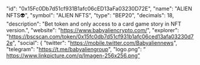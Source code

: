   "id": "0x15Fc0Db7d51cf931B1afc06cED13aFa03230D72E",
  "name": "ALIEN NFTS👽",
  "symbol": "ALIEN NFTS",
  "type": "BEP20",
  "decimals": 18,
  "description": "Bet token and only access to a card game story in NFT version.",
  "website": "https://www.babyaliencrypto.com/",
  "explorer": "https://bscscan.com/token/0x15fc0db7d51cf931b1afc06ced13afa03230d72e",
  "social": {
    "twitter": "https://mobile.twitter.com/Babyaliennews",
    "telegram": "https://t.me/babyaliengroup",
  "logo.png": “ https://www.linkpicture.com/q/Imagen-256x256.png”
